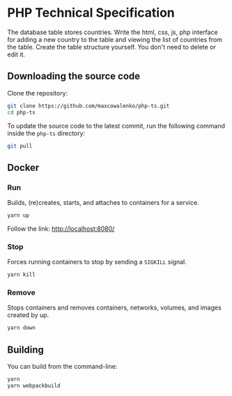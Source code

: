 # PHP Technical Specification

The database table stores countries. Write the html, css, js, php interface for adding a new country to the table and viewing the list of countries from the table.
Create the table structure yourself. You don't need to delete or edit it.

## Downloading the source code

Clone the repository:
```bash
git clone https://github.com/maxcowalenko/php-ts.git
cd php-ts
```

To update the source code to the latest commit, run the following command inside the `php-ts` directory:
```bash
git pull
```
## Docker

### Run
Builds, (re)creates, starts, and attaches to containers for a service.
```bash
yarn up
```
Follow the link: <http://localhost:8080/>

### Stop
Forces running containers to stop by sending a `SIGKILL` signal.
```bash
yarn kill
```

### Remove
Stops containers and removes containers, networks, volumes, and images created by up.
```bash
yarn down
```

## Building
You can build from the command-line:
```bash
yarn
yarn webpackbuild
```